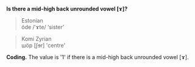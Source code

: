 **Is there a mid-high back unrounded vowel [ɤ]?**

>Estonian<br/>
>õde /ˈɤte/ ‘sister’

>Komi Zyrian<br/>
>шöр [ʃɘr] 'centre'

**Coding.** The value is '1' if there is a mid-high back unrounded vowel [ɤ].
